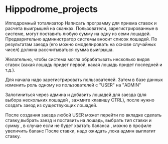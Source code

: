 # Hippodrome_projects


Ипподромный тотализатор
Написать программу для приема ставок и расчета выигрышей на скачках. Пользователи, зарегистрированные в системе, могут поставить любую сумму на одну из семи лошадей. Предварительно администратор системы вносит список лошадей. По результатам заезда (его можно смоделировать на основе случайных чисел) должна рассчитываться сумма выигрыша.

Желательно, чтобы система могла обрабатывать несколько видов ставок (какая лошадь придет первой, какая лошадь придет последней и т.д.).


Для начала надо зарегистрировать пользователей. 
Затем в базе данных изменить роль одному из пользователей с "USER" на "ADMIN"


Залогиниться через админа и добавить лошадей для заезда (для выбора нескольких лошадей , зажмите клавишу CTRL), после нужно создать заезд из существующих лошадей.

После создания заезда любой USER может перейти по вкладке сделать ставку,выбрать заезд и поставить на лошадь, выбрать тип ставки и сумму , в случае если не будет хватать баланса , можно в профиле увеличить баланс
После ставки, надо ожидать ,пока админ выплатит ставку. 
